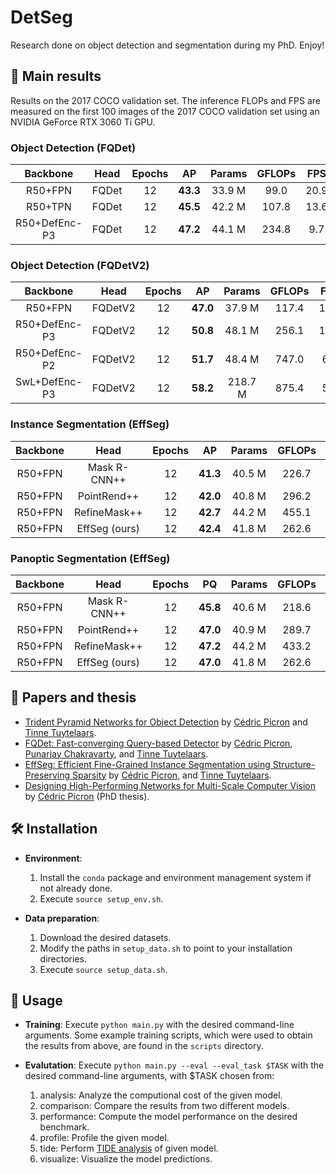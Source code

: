 # DetSeg

Research done on object detection and segmentation during my PhD. Enjoy!

## :dvd: Main results
Results on the 2017 COCO validation set. The inference FLOPs and FPS are measured on the first 100 images of the 2017 COCO validation set using an NVIDIA GeForce RTX 3060 Ti GPU.

### Object Detection (FQDet)

| Backbone |   Head   | Epochs |  AP  | Params | GFLOPs |  FPS  | Script | Log | Cp |
|   :-:    |   :-:    |  :-:   | :-:  |  :-:   |  :-:   |  :-:  |  :-:   | :-: |    :-:     |
| R50+FPN  |  FQDet   |   12   | **43.3** | 33.9 M |  99.0  |  20.9 | [script](scripts/fqdet/r50_fpn_fqdet_12e.sh) | [log](outputs/main/fqdet/r50_fpn_fqdet_12e/log.txt) | [cp](https://drive.google.com/drive/folders/1rLhwkT1CwZdpiuWD0-a_9B5UnkA4D-e0?usp=sharing) |
| R50+TPN  |  FQDet   |   12   | **45.5** | 42.2 M |  107.8  |  13.6 | [script](scripts/fqdet/r50_tpn_fqdet_12e.sh) | [log](outputs/main/fqdet/r50_tpn_fqdet_12e/log.txt) | [cp](https://drive.google.com/drive/folders/1rLhwkT1CwZdpiuWD0-a_9B5UnkA4D-e0?usp=sharing) |
| R50+DefEnc-P3  |  FQDet   |   12   | **47.2** | 44.1 M |  234.8  |  9.7 |  [script](scripts/fqdet/r50_def_fqdet_12e.sh) | [log](outputs/main/fqdet/r50_def_fqdet_12e/log.txt) | [cp](https://drive.google.com/drive/folders/1rLhwkT1CwZdpiuWD0-a_9B5UnkA4D-e0?usp=sharing) |

### Object Detection (FQDetV2)

| Backbone |   Head   | Epochs |  AP  | Params | GFLOPs |  FPS  | Script | Log | Cp |
|   :-:    |   :-:    |  :-:   | :-:  |  :-:   |  :-:   |  :-:  |  :-:   | :-: |    :-:     |
| R50+FPN  |  FQDetV2   |   12   | **47.0** | 37.9 M |  117.4  |  17.7 | [script](scripts/fqdetv2/r50_fpn_fqdetv2_12e.sh) | [log](outputs/main/fqdetv2/r50_fpn_fqdetv2_12e/log.txt) | [cp](https://drive.google.com/drive/folders/1_889xKaFIWKbtuGzIQBLJ7AVsY93ZL4F?usp=sharing) |
| R50+DefEnc-P3  |  FQDetV2   |   12   | **50.8** | 48.1 M |  256.1  |  15.5 |  [script](scripts/fqdetv2/r50_def_p3_fqdetv2_12e.sh) | [log](outputs/main/fqdetv2/r50_def_p3_fqdetv2_12e/log.txt) | [cp](https://drive.google.com/drive/folders/1_889xKaFIWKbtuGzIQBLJ7AVsY93ZL4F?usp=sharing) |
| R50+DefEnc-P2  |  FQDetV2   |   12   | **51.7** | 48.4 M |  747.0  |  6.8 |  [script](scripts/fqdetv2/r50_def_p2_fqdetv2_12e.sh) | [log](outputs/main/fqdetv2/r50_def_p2_fqdetv2_12e/log.txt) | [cp](https://drive.google.com/drive/folders/1_889xKaFIWKbtuGzIQBLJ7AVsY93ZL4F?usp=sharing) |
| SwL+DefEnc-P3  |  FQDetV2   |   12   | **58.2** | 218.7 M |  875.4  |  5.8 |  [script](scripts/fqdetv2/swl_def_p3_fqdetv2_12e.sh) | [log](outputs/main/fqdetv2/swl_def_p3_fqdetv2_12e/log.txt) | [cp](https://drive.google.com/drive/folders/1_889xKaFIWKbtuGzIQBLJ7AVsY93ZL4F?usp=sharing) |

### Instance Segmentation (EffSeg)

| Backbone |   Head   | Epochs |  AP  | Params | GFLOPs |  FPS  | Script | Log | Cp |
|   :-:    |   :-:    |  :-:   | :-:  |  :-:   |  :-:   |  :-:  |  :-:   | :-: |    :-:     |
| R50+FPN  |  Mask R-CNN++  |   12   | **41.3** | 40.5 M |  226.7  |  10.4 | [script](scripts/effseg/instance/r50_fpn_fqdetv2_maskrcnn_12e.sh) | [log](outputs/main/effseg/instance/r50_fpn_fqdetv2_maskrcnn_12e/log.txt) | [cp](https://drive.google.com/drive/folders/1j7BfxpVfH7eqdS1-s774WxAtD0eDWMD_?usp=sharing) |
| R50+FPN  |  PointRend++   |   12   | **42.0** | 40.8 M |  296.2  |  6.6 | [script](scripts/effseg/instance/r50_fpn_fqdetv2_pointrend_12e.sh) | [log](outputs/main/effseg/instance/r50_fpn_fqdetv2_pointrend_12e/log.txt) | [cp](https://drive.google.com/drive/folders/1j7BfxpVfH7eqdS1-s774WxAtD0eDWMD_?usp=sharing) |
| R50+FPN  |  RefineMask++  |   12   | **42.7** | 44.2 M |  455.1  |  6.3 | [script](scripts/effseg/instance/r50_fpn_fqdetv2_refinemask_12e.sh) | [log](outputs/main/effseg/instance/r50_fpn_fqdetv2_refinemask_12e/log.txt) | [cp](https://drive.google.com/drive/folders/1j7BfxpVfH7eqdS1-s774WxAtD0eDWMD_?usp=sharing) |
| R50+FPN  |  EffSeg (ours) |   12   | **42.4** | 41.8 M |  262.6  |  7.5 | [script](scripts/effseg/instance/r50_fpn_fqdetv2_effseg_12e.sh) | [log](outputs/main/effseg/instance/r50_fpn_fqdetv2_effseg_12e/log.txt) | [cp](https://drive.google.com/drive/folders/1j7BfxpVfH7eqdS1-s774WxAtD0eDWMD_?usp=sharing) |

### Panoptic Segmentation (EffSeg)

| Backbone |   Head   | Epochs |  PQ  | Params | GFLOPs |  FPS  | Script | Log | Cp |
|   :-:    |   :-:    |  :-:   | :-:  |  :-:   |  :-:   |  :-:  |  :-:   | :-: |    :-:     |
| R50+FPN  |  Mask R-CNN++  |   12   | **45.8** | 40.6 M |  218.6  |  9.9 | [script](scripts/effseg/panoptic/r50_fpn_fqdetv2_maskrcnn_12e.sh) | [log](outputs/main/effseg/panoptic/r50_fpn_fqdetv2_maskrcnn_12e/log.txt) | [cp](https://drive.google.com/drive/folders/1HfL8Y0EdqqfnZUjpLPcTTZQm92F0fkyf?usp=sharing) |
| R50+FPN  |  PointRend++   |   12   | **47.0** | 40.9 M |  289.7  |  6.3 | [script](scripts/effseg/panoptic/r50_fpn_fqdetv2_pointrend_12e.sh) | [log](outputs/main/effseg/panoptic/r50_fpn_fqdetv2_pointrend_12e/log.txt) | [cp](https://drive.google.com/drive/folders/1HfL8Y0EdqqfnZUjpLPcTTZQm92F0fkyf?usp=sharing) |
| R50+FPN  |  RefineMask++  |   12   | **47.2** | 44.2 M |  433.2  |  6.3 | [script](scripts/effseg/panoptic/r50_fpn_fqdetv2_refinemask_12e.sh) | [log](outputs/main/effseg/panoptic/r50_fpn_fqdetv2_refinemask_12e/log.txt) | [cp](https://drive.google.com/drive/folders/1HfL8Y0EdqqfnZUjpLPcTTZQm92F0fkyf?usp=sharing) |
| R50+FPN  |  EffSeg (ours) |   12   | **47.0** | 41.8 M |  262.6  |  6.7 | [script](scripts/effseg/panoptic/r50_fpn_fqdetv2_effseg_12e.sh) | [log](outputs/main/effseg/panoptic/r50_fpn_fqdetv2_effseg_12e/log.txt) | [cp](https://drive.google.com/drive/folders/1HfL8Y0EdqqfnZUjpLPcTTZQm92F0fkyf?usp=sharing) |

## :page_with_curl: Papers and thesis
- [Trident Pyramid Networks for Object Detection](https://arxiv.org/abs/2110.04004) by [Cédric Picron](https://github.com/CedricPicron) and [Tinne Tuytelaars](https://scholar.google.be/citations?user=EuFF9kUAAAAJ).
- [FQDet: Fast-converging Query-based Detector](https://arxiv.org/abs/2210.02318) by [Cédric Picron](https://github.com/CedricPicron), [Punarjay Chakravarty](https://scholar.google.be/citations?user=AyXW9gYAAAAJ&hl), and [Tinne Tuytelaars](https://scholar.google.be/citations?user=EuFF9kUAAAAJ).
- [EffSeg: Efficient Fine-Grained Instance Segmentation using Structure-Preserving Sparsity](https://arxiv.org/abs/2307.01545) by [Cédric Picron](https://github.com/CedricPicron), and [Tinne Tuytelaars](https://scholar.google.be/citations?user=EuFF9kUAAAAJ).
- [Designing High-Performing Networks for Multi-Scale Computer Vision](https://arxiv.org/abs/2402.12536) by [Cédric Picron](https://github.com/CedricPicron) (PhD thesis).

## :hammer_and_wrench: Installation
- **Environment**: 
  1. Install the `conda` package and environment management system if not already done.
  2. Execute `source setup_env.sh`.

- **Data preparation**:
  1. Download the desired datasets.
  2. Modify the paths in `setup_data.sh` to point to your installation directories.
  3. Execute `source setup_data.sh`.

## :seedling: Usage
- **Training**: Execute `python main.py` with the desired command-line arguments. Some example training scripts, which were used to obtain the results from above, are found in the `scripts` directory.

- **Evalutation**: Execute `python main.py --eval --eval_task $TASK` with the desired command-line arguments, with $TASK chosen from:
  1. analysis: Analyze the computional cost of the given model.
  2. comparison: Compare the results from two different models.
  3. performance: Compute the model performance on the desired benchmark.
  4. profile: Profile the given model.
  5. tide: Perform [TIDE analysis](https://dbolya.github.io/tide/) of given model.
  6. visualize: Visualize the model predictions.
